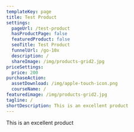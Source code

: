 ```yaml
---
templateKey: page
title: Test Product
settings:
  pageUrl: /test-product
  hasProductPage: false
  featuredProduct: false
  seoTitle: Test Product
  funnelUrl: /go-10x
  description: /
  shareImage: /img/products-grid2.jpg
priceSettings:
  price: 200
purchaseAction:
  assetDownload: /img/apple-touch-icon.png
  courseName: /
featuredimage: /img/products-grid2.jpg
tagline: /
shortDescription: This is an excellent product
---
```

This is an excellent product